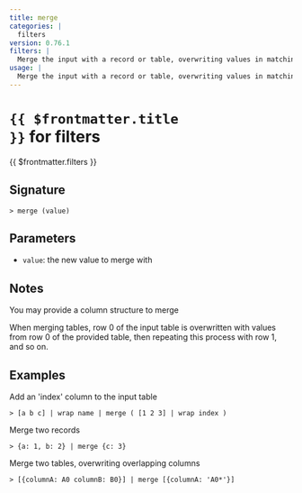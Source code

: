 ```yaml
---
title: merge
categories: |
  filters
version: 0.76.1
filters: |
  Merge the input with a record or table, overwriting values in matching columns.
usage: |
  Merge the input with a record or table, overwriting values in matching columns.
---
```


# <code>{{ $frontmatter.title }}</code> for filters

<div class='command-title'>{{ $frontmatter.filters }}</div>

## Signature

```> merge (value)```

## Parameters

 -  `value`: the new value to merge with

## Notes
You may provide a column structure to merge

When merging tables, row 0 of the input table is overwritten
with values from row 0 of the provided table, then
repeating this process with row 1, and so on.
## Examples

Add an 'index' column to the input table
```shell
> [a b c] | wrap name | merge ( [1 2 3] | wrap index )
```

Merge two records
```shell
> {a: 1, b: 2} | merge {c: 3}
```

Merge two tables, overwriting overlapping columns
```shell
> [{columnA: A0 columnB: B0}] | merge [{columnA: 'A0*'}]
```
